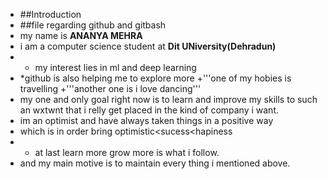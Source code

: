 + ##Introduction
 + ##file regarding github and gitbash
+ my name is **ANANYA MEHRA**
+ i am a computer science student at **Dit UNiversity(Dehradun)**
+ * my interest lies in ml and deep learning 
+ *github is also helping me to explore more 
+'''one of my hobies is travelling
+'''another one is i love dancing'''
+ my one and only goal right now is to learn and improve my skills to such an wxtwnt that i relly get placed in the kind of company i want.
+ im an optimist and have always taken things in a positive way 
+ which is in order bring optimistic<sucess<hapiness
+ * at last learn more grow more is what i follow.
+ and my main motive is to maintain every thing i mentioned above.
